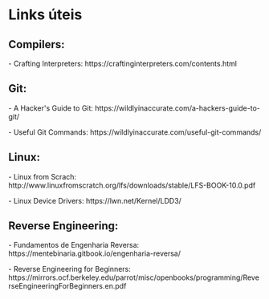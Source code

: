 # Links úteis

<h2>Compilers:</h2>
<p>- Crafting Interpreters: https://craftinginterpreters.com/contents.html </p>

<h2>Git:</h2>
<p>- A Hacker's Guide to Git: https://wildlyinaccurate.com/a-hackers-guide-to-git/ </p>
<p>- Useful Git Commands: https://wildlyinaccurate.com/useful-git-commands/ </p>

<h2>Linux:</h2>
<p>- Linux from Scrach: http://www.linuxfromscratch.org/lfs/downloads/stable/LFS-BOOK-10.0.pdf </p>
<p>- Linux Device Drivers: https://lwn.net/Kernel/LDD3/ </p>

<h2>Reverse Engineering:</h2>
<p>- Fundamentos de Engenharia Reversa: https://mentebinaria.gitbook.io/engenharia-reversa/ </p>
<p>- Reverse Engineering for Beginners: https://mirrors.ocf.berkeley.edu/parrot/misc/openbooks/programming/ReverseEngineeringForBeginners.en.pdf</p>
